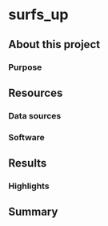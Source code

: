 # surfs_up

## About this project
### Purpose

## Resources
### Data sources

### Software

## Results
### Highlights

## Summary
